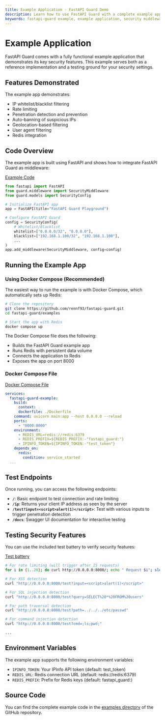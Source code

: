 ```yaml
---
title: Example Application - FastAPI Guard Demo
description: Learn how to use FastAPI Guard with a complete example application
keywords: fastapi-guard example, example application, security middleware demo, docker compose
---
```


# Example Application

FastAPI Guard comes with a fully functional example application that demonstrates its key security features. This example serves both as a reference implementation and a testing ground for your security settings.

## Features Demonstrated

The example app demonstrates:

- IP whitelist/blacklist filtering
- Rate limiting
- Penetration detection and prevention
- Auto-banning of suspicious IPs
- Geolocation-based filtering
- User agent filtering
- Redis integration

## Code Overview

The example app is built using FastAPI and shows how to integrate FastAPI Guard as middleware:

[Example Code](https://github.com/rennf93/fastapi-guard/blob/master/examples/main.py)

```python
from fastapi import FastAPI
from guard.middleware import SecurityMiddleware
from guard.models import SecurityConfig

# Initialize FastAPI app
app = FastAPI(title="FastAPI Guard Playground")

# Configure FastAPI Guard
config = SecurityConfig(
    # Whitelist/Blacklist
    whitelist=["0.0.0.0/32", "0.0.0.0"],
    blacklist=["192.168.1.100/32", "192.168.1.100"],
    ...
)
app.add_middleware(SecurityMiddleware, config=config)
```

## Running the Example App

### Using Docker Compose (Recommended)

The easiest way to run the example is with Docker Compose, which automatically sets up Redis:

```bash
# Clone the repository
git clone https://github.com/rennf93/fastapi-guard.git
cd fastapi-guard/examples

# Start the app with Redis
docker compose up
```

The Docker Compose file does the following:
- Builds the FastAPI Guard example app
- Runs Redis with persistent data volume
- Connects the application to Redis
- Exposes the app on port 8000

### Docker Compose File

[Docker Compose File](https://github.com/rennf93/fastapi-guard/blob/master/examples/docker-compose.yml)

```yaml
services:
  fastapi-guard-example:
    build:
      context: .
      dockerfile: ./Dockerfile
    command: uvicorn main:app --host 0.0.0.0 --reload
    ports:
      - "8000:8000"
    environment:
      - REDIS_URL=redis://redis:6379
      - REDIS_PREFIX=${REDIS_PREFIX:-"fastapi_guard:"}
      - IPINFO_TOKEN=${IPINFO_TOKEN:-"test_token"}
    depends_on:
      redis:
        condition: service_started
  ...
```

## Test Endpoints

Once running, you can access the following endpoints:

- **`/`**: Basic endpoint to test connection and rate limiting
- **`/ip`**: Returns your client IP address as seen by the server
- **`/test?input=<script>alert(1)</script>`**: Test with various inputs to trigger penetration detection
- **`/docs`**: Swagger UI documentation for interactive testing

## Testing Security Features

You can use the included test battery to verify security features:

[Test battery](https://github.com/rennf93/fastapi-guard/blob/master/examples/test_battery.txt)

```bash
# For rate limiting (will trigger after 15 requests)
for i in {1..20}; do curl http://0.0.0.0:8000/; echo " Request $i"; sleep 0.2; done

# For XSS detection
curl "http://0.0.0.0:8000/test?input=<script>alert(1)</script>"

# For SQL injection detection
curl "http://0.0.0.0:8000/test?query=SELECT%20*%20FROM%20users"

# For path traversal detection
curl "http://0.0.0.0:8000/test?path=../../../etc/passwd"

# For command injection detection
curl "http://0.0.0.0:8000/test?cmd=;ls;pwd;"

...
```

## Environment Variables

The example app supports the following environment variables:

- `IPINFO_TOKEN`: Your IPInfo API token (default: test_token)
- `REDIS_URL`: Redis connection URL (default: redis://redis:6379)
- `REDIS_PREFIX`: Prefix for Redis keys (default: fastapi_guard:)

## Source Code

You can find the complete example code in the [examples directory](https://github.com/rennf93/fastapi-guard/tree/master/examples) of the GitHub repository.
